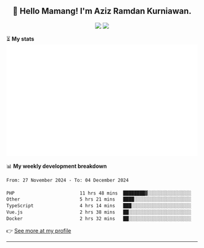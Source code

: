 <h2 align="center">👋 Hello Mamang! I'm Aziz Ramdan Kurniawan.</h2>  
<p align="center">
  <img src="https://komarev.com/ghpvc/?username=azizramdan">
  <img src="https://wakatime.com/badge/user/90056fa0-4c31-4eca-954e-2a3ac05896f9.svg">
</p>
    
⏳ **My stats**  
![](https://raw.githubusercontent.com/azizramdan/github-stats/master/generated/overview.svg#gh-dark-mode-only)

📊 **My weekly development breakdown**
<!--START_SECTION:waka-->

```txt
From: 27 November 2024 - To: 04 December 2024

PHP                        11 hrs 48 mins  ████████▓░░░░░░░░░░░░░░░░   34.71 %
Other                      5 hrs 21 mins   ████░░░░░░░░░░░░░░░░░░░░░   15.72 %
TypeScript                 4 hrs 14 mins   ███░░░░░░░░░░░░░░░░░░░░░░   12.47 %
Vue.js                     2 hrs 38 mins   ██░░░░░░░░░░░░░░░░░░░░░░░   07.75 %
Docker                     2 hrs 32 mins   ██░░░░░░░░░░░░░░░░░░░░░░░   07.45 %
```

<!--END_SECTION:waka-->
👉 [See more at my profile](https://wakatime.com/@azizramdan)
***

